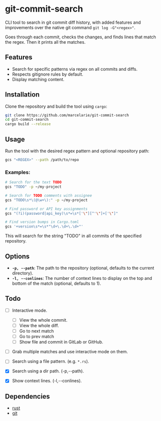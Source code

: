 # git-commit-search

CLI tool to search in git commit diff history, with added features and
improvements over the native git command `git log -G"<regex>"`.

Goes through each commit, checks the changes, and finds lines that match the
regex. Then it prints all the matches.

## Features

- Search for specific patterns via regex on all commits and diffs.
- Respects gitignore rules by default.
- Display matching content.

## Installation

Clone the repository and build the tool using `cargo`:

```bash
git clone https://github.com/marcelarie/git-commit-search
cd git-commit-search
cargo build --release
```

## Usage

Run the tool with the desired regex pattern and optional repository path:

```bash
gcs "<REGEX>" --path /path/to/repo
```

### Examples:

```bash
# Search for the text TODO
gcs "TODO" -p ~/my-project

# Search for TODO comments with assignee
gcs "TODO\s*\(@\w+\):" -p ~/my-project

# Find password or API key assignments
gcs "(?i)(password|api_key)\s*=\s*['\"][^'\"]+['\"]"

# Find version bumps in Cargo.toml
gcs '+version\s*=\s*"\d+\.\d+\.\d+"'
```

This will search for the string "TODO" in all commits of the specified repository.

## Options

- **`-p, --path`**: The path to the repository (optional, defaults to the
  current directory).
- **`-l, --conlines`**: The number of context lines to display on the top and
  bottom of the match (optional, defaults to 1).

## Todo

- [ ] Interactive mode.
  - [ ] View the whole commit.
  - [ ] View the whole diff.
  - [ ] Go to next match
  - [ ] Go to prev match
  - [ ] Show file and commit in GitLab or GitHub.
- [ ] Grab multiple matches and use interactive mode on them.
- [ ] Search using a file pattern. (e.g. `*.rs`).

- [x] Search using a dir path. (-p,--path).
- [x] Show context lines. (-l,--conlines).

## Dependencies

- [rust](https://www.rust-lang.org/)
- [git](https://git-scm.com/)
